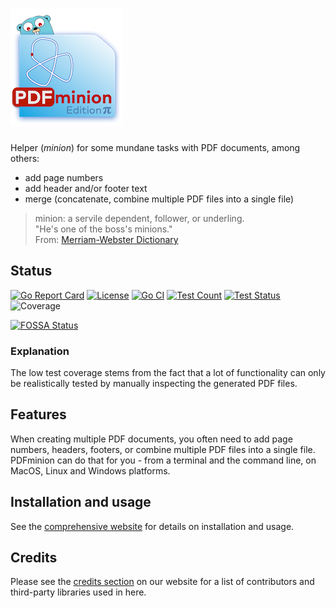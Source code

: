 # ![PDFminion](PDFminion-logo.png)


Helper (_minion_) for some mundane tasks with PDF documents, among others:

* add page numbers
* add header and/or footer text
* merge (concatenate, combine multiple PDF files into a single file)


>  minion: a servile dependent, follower, or underling.<br> 
> "He's one of the boss's minions."<br>
> From: [Merriam-Webster Dictionary](https://www.merriam-webster.com/dictionary/minion)

## Status

[![Go Report Card](https://goreportcard.com/badge/github.com/arc42/pdfminion)](https://goreportcard.com/report/github.com/arc42/pdfminion)
[![License](https://img.shields.io/badge/License-Apache%202.0-blue.svg)](https://opensource.org/licenses/Apache-2.0)
[![Go CI](https://github.com/arc42/PDFminion/actions/workflows/golangci-lint.yml/badge.svg)](https://github.com/arc42/PDFminion/actions/golangci-lint.yml)
[![Test Count](https://img.shields.io/endpoint?url=https://gist.githubusercontent.com/gernotstarke/6cea11743115436277c8c04f500f4af8/raw/minion-testresults.json)](https://github.com/arc42/PDFminion/actions/workflows/go-test.yml)
[![Test Status](https://github.com/arc42/PDFminion/actions/workflows/go-test.yml/badge.svg)](https://github.com/arc42/PDFminion/actions/workflows/go-test.yml)
![Coverage](https://img.shields.io/endpoint?url=https://gist.githubusercontent.com/gernotstarke/6cea11743115436277c8c04f500f4af8/raw/minion-coverage.json)

[![FOSSA Status](https://app.fossa.com/api/projects/git%2Bgithub.com%2Farc42%2FPDFminion.svg?type=shield&issueType=security)](https://app.fossa.com/projects/git%2Bgithub.com%2Farc42%2FPDFminion?ref=badge_shield&issueType=security)

### Explanation

The low test coverage stems from the fact that a lot of functionality can only be realistically tested by manually inspecting the generated PDF files.


## Features

When creating multiple PDF documents, you often need to add page numbers, headers, footers, or combine multiple PDF files into a single file.
PDFminion can do that for you - from a terminal and the command line, on MacOS, Linux and Windows platforms.


## Installation and usage

See the [comprehensive website](https://pdfminion.arc42.org) for details on installation and usage.


## Credits

Please see the [credits section](https://pdfminion.arc42.org/#credits) on our website for a list of contributors and third-party libraries used in here.